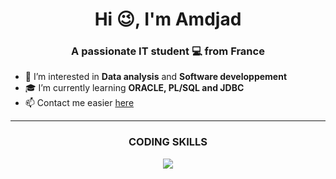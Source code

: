 <h1 align="center">Hi 😉, I'm Amdjad</h1>

<h3 align="center">A passionate IT student 💻 from France</h3>

- 👀 I’m interested in **Data analysis** and **Software developpement**
- 🎓 I’m currently learning **ORACLE, PL/SQL and JDBC**
- 📫 Contact me easier <a href="mailto:amdjad.anrifou@gmail.com">here</a>

---

<h3 align="center">CODING SKILLS</h3>
<p align="center">
  <a href="https://skillicons.dev">
    <img src="https://skillicons.dev/icons?i=py,php,git,html,css,vscode,c,java,linux,md,pr,mysql"/>
</p>
